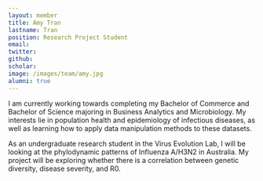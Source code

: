 ```yaml
---
layout: member
title: Amy Tran
lastname: Tran
position: Research Project Student
email:
twitter:
github:
scholar:
image: /images/team/amy.jpg
alumni: true
---
```


I am currently working towards completing my Bachelor of Commerce and Bachelor of Science majoring in Business Analytics and Microbiology. My interests lie in population health and epidemiology of infectious diseases, as well as learning how to apply data manipulation methods to these datasets.

As an undergraduate research student in the Virus Evolution Lab, I will be looking at the phylodynamic patterns of Influenza A/H3N2 in Australia. My project will be exploring whether there is a correlation between genetic diversity, disease severity, and R0.
